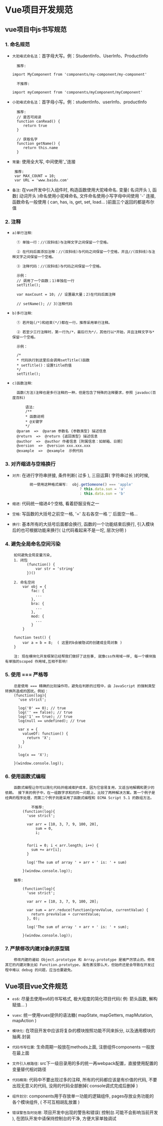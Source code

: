 # Vue项目开发规范

## vue项目中js书写规范

### 1. 命名规范

* `大驼峰式命名法`：首字母大写。例：StudentInfo、UserInfo、ProductInfo

        推荐:  
      
      import MyComponent from 'components/my-component/my-component' 
      
        不推荐: 
    
      import myComponent from 'components/myComponent/myComponent'

* `小驼峰式命名法`：首字母小写。例：studentInfo、userInfo、productInfo
   
        推荐: 
        // 是否可阅读
        function canRead() {
           return true
        }
        
        // 获取名字
        function getName() {
           return this.name
        }
        

* `常量`: 使用全大写, 中间使用'_'连接
    
       推荐: 
       var MAX_COUNT = 10;
       var URL = 'www.baidu.com'
       

* `备注`: 在vue开发中引入组件时, 构造函数使用大驼峰命名. 变量( 名词开头 ), 函数( 动词开头 )命名使用小驼峰命名, 文件命名使用小写字母中间使用 '-' 连接, 函数命名一般使用 ( can, has, is, get, set, load... )前面三个返回的都是布尔值 

       
### 2. 注释

* `a)单行注释`: 

        ① 单独一行：//(双斜线)与注释文字之间保留一个空格。

        ② 在代码后面添加注释：//(双斜线)与代码之间保留一个空格，并且//(双斜线)与注释文字之间保留一个空格。

        ③ 注释代码：//(双斜线)与代码之间保留一个空格。
        
        示例：
		// 调用了一个函数；1)单独在一行
		setTitle();
		 
		var maxCount = 10; // 设置最大量；2)在代码后面注释
		 
		// setName(); // 3)注释代码

* `b)多行注释`: 
        
        ① 若开始(/*)和结束(*/)都在一行，推荐采用单行注释。

		② 若至少三行注释时，第一行为/*，最后行为*/，其他行以*开始，并且注释文字与*保留一个空格。
		
		示例：
		
		/*
		* 代码执行到这里后会调用setTitle()函数
		* setTitle()：设置title的值
		*/
		setTitle();
		
* `c)函数注释`: 

        函数(方法)注释也是多行注释的一种，但是包含了特殊的注释要求，参照 javadoc(百度百科)
        
	        语法: 
	        /** 
	        * 函数说明 
	        * @关键字 
	        */
	    @param  =>  @param 参数名 {参数类型} 描述信息
	    @return  =>  @return {返回类型} 描述信息
	    @author  =>  @author 作者信息 [附属信息：如邮箱、日期]
	    @version  =>  @version xxx.xxx.xxx
	    @example  =>  @example  示例代码
	    
### 3. 对齐缩进与空格换行

* `对齐`: 在进行字符串拼接, 条件判断( 过多 ), 三目运算( 字符串过长 )的时候, 

	``` javascript
	        统一使用这种格式编写:  obj.getSomeone() === 'apple' 
	                               ? this.data.sun = 'a'
	                               : this.data.sun = 'b'
	```
* `缩进`: 代码统一缩进4个空格, 看着舒服没有之一

* `空格`: 写函数的大括号之前空一格, '=' 左右各空一格     ',' 后面空一格...

* `换行`: 基本所有的大括号后面都会换行, 函数的一个功能结束后换行, 引入模块后的也可根据功能来换行( 让代码看起来不是一坨, 层次分明 )

### 4. 避免全局命名空间污染
 
        如何避免全局变量污染, 
        1. 闭包  
              (function() {
                  var str = 'string'
              })()
              
        2. 命名空间 
            var obj = {
                fac: {
                  ...
                },
                bra: {
                  ...
                },
                mod: {
                  ...
                }
            }
            
        function test() {
            var a = b = 8;  ( 这里的b会被隐试的创建成全局对象 )
        }   
        
        注: 现在模块化开发框架已经帮我们做好了这些事, 就像css作用域一样, 每一个模块独有单独的scoped 作用域,互相不影响! 
        
### 5. 使用 === 严格等 
 
        总是使用 === 精确的比较操作符，避免在判断的过程中，由 JavaScript 的强制类型转换所造成的困扰。例如：  
        (function(log){
		  'use strict';
		
		  log('0' == 0); // true
		  log('' == false); // true
		  log('1' == true); // true
		  log(null == undefined); // true
		
		  var x = {
		    valueOf: function() {
		      return 'X';
		    }
		  };
		
		  log(x == 'X');
		
		}(window.console.log)); 
		
### 6. 使用函数式编程   
     
        函数式编程让你可以简化代码并缩减维护成本，因为它容易复用，又适当地解耦和更少的依赖。 接下来的例子中，在一组数字求和的同一问题上，比较了两种解决方案。第一个例子是经典的程序处理，而第二个例子则是采用了函数式编程和 ECMA Script 5.1 的数组方法。
    
                不推荐: 
            (function(log){
			  'use strict';
			
			  var arr = [10, 3, 7, 9, 100, 20],
			      sum = 0,
			      i;
			
			
			  for(i = 0; i < arr.length; i++) {
			    sum += arr[i];
			  }
			
			  log('The sum of array ' + arr + ' is: ' + sum)
			
			}(window.console.log));
			
	    推荐: 
	    
	        (function(log){
			  'use strict';
			
			  var arr = [10, 3, 7, 9, 100, 20];
			
			  var sum = arr.reduce(function(prevValue, currentValue) {
			    return prevValue + currentValue;
			  }, 0);
			
			  log('The sum of array ' + arr + ' is: ' + sum);
			
			}(window.console.log));
			
### 7. 严禁修改内建对象的原型链
    
        修改内建的诸如 Object.prototype 和 Array.prototype 是被严厉禁止的。修改其它的内建对象比如 Function.prototype，虽危害没那么大，但始终还是会导致在开发过程中难以 debug 的问题，应当也要避免。			

## Vue项目vue文件规范

* `es6`: 尽量去使用es6的书写格式, 极大程度的简化项目代码( 例: 箭头函数, 解构赋值... )

* `vuex`: 统一使用vuex提供的语法糖( mapState,  mapGetters, mapMutation,  mapAction )

* `模块化`: 在项目开发中应该将复杂的模块按照功能不同来拆分, 以及通用模块的抽离.封装

* `代码书写位置`: 生命周期一般放在methods上面, 注册组件components 一般放在最上面

* `文件引入根路径`: src下一级目录用的多的统一再webpack配置，直接使用配置的变量替代相对路径

* `代码精简`: 代码中不要出现过多的注释, 所有的代码都应该是有价值的代码, 不要出现无意义的代码, 没用的代码全部删掉( console调式完成后删掉 )

* `组件划分`: components用于存放单一功能的逻辑组件, pages存放业务功能的各个模块组件, ( 不可互相胡乱放置 )

* `错误警告及时处理`: 项目开发中出现的警告和错误( 控制台.可能不会影响当前开发 ), 在团队开发中请保持控制台的干净, 方便大家单独调试


